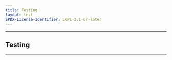 ```yaml
---
title: Testing
layout: test
SPDX-License-Identifier: LGPL-2.1-or-later
---
```


---

##  Testing

<div class="container">
  <video-js id="my-video" class="vjs-fluid vjs-layout-medium" controls preload="auto" poster="https://media.discordapp.net/attachments/1074079942792462478/1082014257161457774/20230306_025643.jpg">
    <source src="http://167.71.209.31:10000/aHR0cHM6Ly9saXZlLWdsb2JhbC1jZG4tdjAyLmFmcmVlY2F0di5jb20vbGl2ZS1zdG1jLTIzL2F1dGhfcGxheWxpc3QubTN1OD9haWQ9LkEzMi43YmJUNTZ2eUhNOWZLWmsuRE85WjRUWF9vWEVCMDluTFk1WW40VXloaExLSzZhc05YNVJaX0V6OXdjRTk1cXduMlcybVVOVHJ1VVN4LUp6cE03U3RfODUwYXAtNTNYSUlHZ29rTDlEb3dBSXdueU5xdzJYcWVUdVRhdHlWZTRwME1RZDZNTEdHSnd3bGoxNEg=.m3u8" type="application/x-mpegurl"/>
  </video-js>
</div>

---
